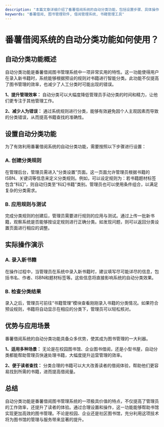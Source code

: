 ```yaml
---
description: "本篇文章详细介绍了番薯借阅系统的自动分类功能，包括设置步骤、具体操作以及优势。"
keywords: "番薯借阅, 图书管理软件, 借阅管理系统, 书籍管理工具"
---
```

# 番薯借阅系统的自动分类功能如何使用？

## 自动分类功能概述

自动分类功能是番薯借阅图书管理系统中一项非常实用的特性。这一功能使得用户在录入新书籍时，系统能够根据预设的规则对书籍进行智能分类。此功能不仅提高了图书管理的效率，也减少了人工分类时可能出现的错误。

**1、提升管理效率：** 自动分类可以大幅度降低管理员手动分类的时间和精力，让他们更专注于其他管理工作。

**2、减少人为错误：** 通过系统规则进行分类，能够有效避免因个人主观因素而导致的分类错误，从而提高书籍查找的准确性。

## 设置自动分类功能

为了有效利用番薯借阅系统的自动分类功能，需要按照以下步骤进行设置：

### A. 创建分类规则

在管理后台，管理员需进入“分类设置”页面。这一页面允许管理员根据书籍的ISBN、关键词等信息来定义分类规则。例如，可以设定规则为：若书籍题材标签包含“科幻”，则自动归类至“科幻书籍”类别。管理员也可以使用条件组合，以满足复杂的分类需求。

### B. 应用规则与测试

完成分类规则的创建后，管理员需要进行规则的应用与测试。通过上传一批新书籍，观察系统是否能够按设定规则进行正确分类。如发现问题，则可以返回分类设置页面进行相应的调整。

## 实际操作演示

### A. 录入新书籍

在操作过程中，当管理员在系统中录入新书籍时，建议填写尽可能详尽的信息，包括书名、作者、ISBN和题材标签等。这些信息将直接影响系统的自动分类效果。

### B. 检查分类结果

录入之后，管理员可前往“书籍管理”模块查看刚刚录入书籍的分类情况。如果符合预设规则，书籍将自动显示在相应的分类下，管理员可以轻松核对。

## 优势与应用场景

番薯借阅系统的自动分类功能具备众多优势，使其成为图书管理的一大利器。

**1、适用多种场景：** 无论是在校园图书馆、企业图书借阅，还是小型书屋，自动分类都能帮助管理员快速处理书籍，大幅度提升运营管理的效率。

**2、便于读者查找：** 分类合理的书籍可以大大改善读者的借阅体验，帮助他们更容易找到所需的书籍，进而提高借阅量。

## 总结

自动分类功能是番薯借阅图书管理系统的一项极具价值的特点，不仅提高了管理员的工作效率，还提升了读者的体验。通过合理设置和操作，这一功能能够帮助书馆实现更加高效的图书管理。不论是校园、企业还是社区图书馆，充分利用这项技术将为图书馆的管理与服务带来显著的提升。
